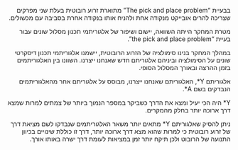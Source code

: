 ﻿<div dir="rtl">

בבעיית “The pick and place problem” מתוארת זרוע רובוטית בעלת שני מפרקים שצריכה להרים אובייקט מנקודה אחת ולהניח אותו בנקודה אחרת בסביבה עם מכשולים. 

מטרת המחקר הייתה השוואה, יישום  ושיפור של אלגוריתמי תכנון מסלול שונים עבור בעיית 
“the pick and place problem”.

במהלך המחקר בנינו סימולציה של הזרוע הרובוטית, יישמנו אלגוריתמי תכנון דיסקרטי שונים על הסימולציה וביניהם אלגוריתם חדש שאנחנו ייצרנו. השוונו בין האלגוריתמים בזמן ההרצה ובאורך המסלול הסופי.

אלגוריתם Y*, האלגוריתם שאנחנו ייצרנו, מבוסס על אלגוריתם אחר מהאלגוריתמים הנבדקים בשם A*.

Y* היה הכי יעיל ומצא את הדרך כשביקר במספר הנמוך ביותר של צמתים למרות שמצא דרך ארוכה יותר בחלק מהמקרים. 

ניתן להסיק שאלגוריתם Y* מתאים יותר משאר האלגוריתמים שנבדקו לשם מציאת דרך של זרוע רובוטית כי למרות שהוא מצא דרך ארוכה יותר, דרך זו כוללת שינויים בכיוון התנועה של הרובוט ולכן תיקח יותר זמן במציאות לעומת דרך ישרה באותו אורך.

</div>
